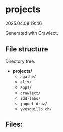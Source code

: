# projects
2025.04.08 19:46

Generated with Crawlect.

## File structure

Directory tree.

- **projects/**  
    - `agathe/`  
    - `alix/`  
    - `apps/`  
    - `crawlect/`  
    - `idd-labo/`  
    - `jaquet droz/`  
    - `yvesguillo.ch/`  


## Files:

